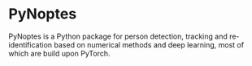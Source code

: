# PyNoptes

PyNoptes is a Python package for person detection, tracking and re-identification 
based on numerical methods and deep learning, most of which are build upon PyTorch.

